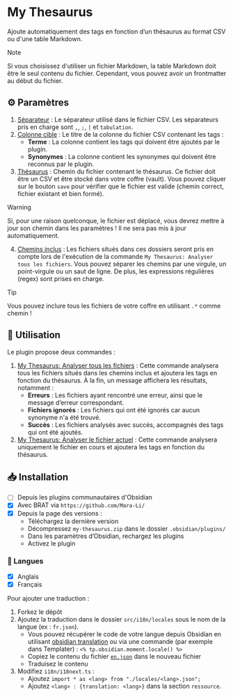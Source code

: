 # My Thesaurus  

Ajoute automatiquement des tags en fonction d’un thésaurus au format CSV ou d'une table Markdown.  

> [!NOTE]
> Si vous choisissez d'utiliser un fichier Markdown, la table Markdown doit être le seul contenu du fichier.
> Cependant, vous pouvez avoir un frontmatter au début du fichier.

## ⚙️ Paramètres  

1. <ins>Séparateur</ins> : Le séparateur utilisé dans le fichier CSV. Les séparateurs pris en charge sont `,`, `;`, `|` et `tabulation`.  
2. <ins>Colonne cible</ins> : Le titre de la colonne du fichier CSV contenant les tags :  
    - **Terme** : La colonne contient les tags qui doivent être ajoutés par le plugin.  
    - **Synonymes** : La colonne contient les synonymes qui doivent être reconnus par le plugin.  
3. <ins>Thésaurus</ins> : Chemin du fichier contenant le thésaurus. Ce fichier doit être un CSV et être stocké dans votre coffre (vault). Vous pouvez cliquer sur le bouton `save` pour vérifier que le fichier est valide (chemin correct, fichier existant et bien formé).  

> [!WARNING]  
> Si, pour une raison quelconque, le fichier est déplacé, vous devrez mettre à jour son chemin dans les paramètres ! Il ne sera pas mis à jour automatiquement.  

4. <ins>Chemins inclus</ins> : Les fichiers situés dans ces dossiers seront pris en compte lors de l'exécution de la commande `My Thesaurus: Analyser tous les fichiers`. Vous pouvez séparer les chemins par une virgule, un point-virgule ou un saut de ligne. De plus, les expressions régulières (regex) sont prises en charge.  

> [!TIP]  
> Vous pouvez inclure tous les fichiers de votre coffre en utilisant `.*` comme chemin !  

## 📝 Utilisation  

Le plugin propose deux commandes :  

1. <ins>My Thesaurus: Analyser tous les fichiers</ins> : Cette commande analysera tous les fichiers situés dans les chemins inclus et ajoutera les tags en fonction du thésaurus. À la fin, un message affichera les résultats, notamment :  
    - **Erreurs** : Les fichiers ayant rencontré une erreur, ainsi que le message d’erreur correspondant.  
    - **Fichiers ignorés** : Les fichiers qui ont été ignorés car aucun synonyme n'a été trouvé.  
    - **Succès** : Les fichiers analysés avec succès, accompagnés des tags qui ont été ajoutés.  
2. <ins>My Thesaurus: Analyser le fichier actuel</ins> : Cette commande analysera uniquement le fichier en cours et ajoutera les tags en fonction du thésaurus.  

## 📥 Installation  

- [ ] Depuis les plugins communautaires d'Obsidian  
- [x] Avec BRAT via `https://github.com/Mara-Li/`  
- [x] Depuis la page des versions :  
    - Téléchargez la dernière version  
    - Décompressez `my-thesaurus.zip` dans le dossier `.obsidian/plugins/`  
    - Dans les paramètres d’Obsidian, rechargez les plugins  
    - Activez le plugin  

### 🎼 Langues  

- [x] Anglais  
- [x] Français  

Pour ajouter une traduction :  
1. Forkez le dépôt  
2. Ajoutez la traduction dans le dossier `src/i18n/locales` sous le nom de la langue (ex : `fr.json`).  
    - Vous pouvez récupérer le code de votre langue depuis Obsidian en utilisant [obsidian translation](https://github.com/obsidianmd/obsidian-translations) ou via une commande (par exemple dans Templater) : `<% tp.obsidian.moment.locale() %>`  
    - Copiez le contenu du fichier [`en.json`](./src/i18n/locales/en.json) dans le nouveau fichier  
    - Traduisez le contenu  
3. Modifiez `i18n/i18next.ts` :  
    - Ajoutez `import * as <lang> from "./locales/<lang>.json";`  
    - Ajoutez `<lang> : {translation: <lang>}` dans la section `ressource`.  
